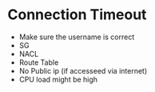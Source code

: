 # Connection Timeout
- Make sure the username is correct
- SG 
- NACL
- Route Table
- No Public ip (if accesseed via internet)
- CPU load might be high
